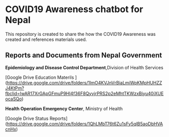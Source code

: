 # COVID19 Awareness chatbot for Nepal

This repository is created to share the how the COVID19 Awareness was created and references materials used.

## Reports and Documents from Nepal Government
**Epidemiology and Disease Control Department**,Division of Health Services 

[Google Drive Education Materils ] (https://drive.google.com/drive/folders/1lmO4KVJnVrBiaLmiWpKMpHUHZZJ4KtPm?fbclid=IwAR17XrGApGFmuP9Hl4f36F8QyvjrPRS2p2eMhtTKWzxBiyu40iXUEocaSQo) 

**Health Operation Emergency Center**, Ministry of Health

[Google Drive Status Reports] (https://drive.google.com/drive/folders/1QhLMbT76t6Zu1sFy5qlB5aoDbHVAcnHx)


